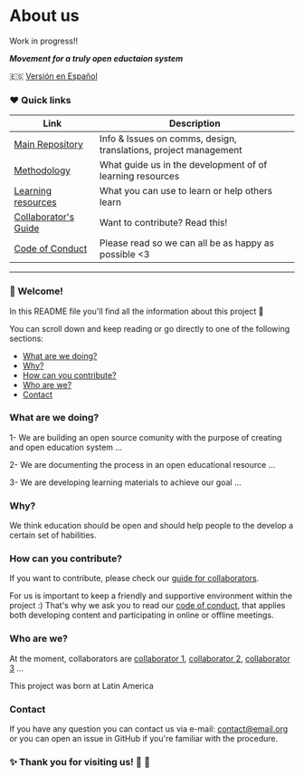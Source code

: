 # About us

Work in progress!!

***Movement for a truly open eductaion system***

:es: [Versión en Español](_ES/README_ES.md)

### :heart: Quick links

|Link|Description|
|-----|------|
|[Main Repository]()|Info & Issues on comms, design, translations, project management
|[Methodology](./methodology/README.md)| What guide us in the development of of learning resources
|[Learning resources]()| What you can use to learn or help others learn
|[Collaborator's Guide](CONTRIBUTING.md)| Want to contribute? Read this!
|[Code of Conduct](CODE_OF_CONDUCT.md)| Please read so we can all be as happy as possible <3

*** 
### :tada: Welcome!

In this README file you'll find all the information about this project :raised_hands:

You can scroll down and keep reading or go directly to one of the following sections:

* [What are we doing?](#what-are-we-doing)
* [Why?](#why)
* [How can you contribute?](#how-can-you-contribute)
* [Who are we?](#who-are-we)
* [Contact](#contact)


### What are we doing?

1- We are building an open source comunity with the purpose of creating and open education system ...

2- We are documenting the process in an open educational resource ...

3- We are developing learning materials to achieve our goal ...

### Why? 

We think education should be open and should help people to the develop a certain set of habilities.

### How can you contribute?
If you want to contribute, please check our [guide for collaborators](CONTRIBUTING.md). 

For us is important to keep a friendly and supportive environment within the project :) That's why we ask you to read our [code of conduct](CODE_OF_CONDUCT.md), that applies both developing content and participating in online or offline meetings.

### Who are we?
At the moment, collaborators are [collaborator 1](), [collaborator 2](), [collaborator 3]() ...

This project was born at Latin America

### Contact
If you have any question you can contact us via e-mail: <contact@email.org> or you can open an issue in GitHub if you're familiar with the procedure.

### :sparkles: Thank you for visiting us! :star2: :sparkling_heart:
